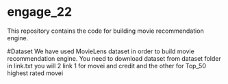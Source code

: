 # engage_22

This repository contains the code for building movie recommendation engine.

#Dataset
 We have used MovieLens dataset in order to build movie recommendation engine.
 You need to download dataset from dataset folder in link.txt you will 2 link 1 for movei and credit and the other for Top_50 highest rated movei
 
